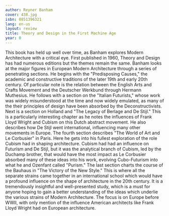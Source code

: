 ```yaml
---
author: Reyner Banham
cover: 438.jpg
isbn: 0851396321
lang: en-us
layout: review
title: Theory and Design in the First Machine Age
year: 0
---
```


This book has held up well over time, as Banham explores Modern Architecture with a critical eye. First published in 1960, Theory and Design has had numerous editions but the themes remain the same. Banham looks at the major figures in European Modern Architecture through a series of penetrating sections.
He begins with the "Predisposing Causes," the academic and constructive traditions of the later 19th and early 20th century. Of particular note is the relation between the English Arts and Crafts Movement and the Deutscher Werkbund through Hermann Muthesius. He follows with a section on the "Italian Futurists," whose work was widely misunderstood at the time and now widely emulated, as many of the their principles of design have been absorbed by the Deconstructivists. Next is a section on Holland and "The Legacy of Berlage and De Stijl." This is a particularly interesting chapter as he notes the influences of Frank Lloyd Wright and Cubism on this Dutch abstract movement. He also describes how De Stijl went international, influencing many other movements in Europe. The fourth section describes "The World of Art and Le Corbusier" in Paris. Here he gets into his fullest exploration of the role Cubism had in shaping architecture. Cubism had had an influence on Futurism and De Stijl, but it was the analytical branch of Cubism, led by the Duchamp brother, that would have the most impact as Le Corbusier absorbed many of these ideas into his work, evolving Cubo-Futurism into what he and Ozenfant called "Purism." The last section charts the course of the Bauhaus in "The Victory of the New Style." This is where all the separate strains came together in an international school which would have a profound influence on the shape of architecture in the 20th century.
It is a tremendously insightful and well-presented study, which is a must for anyone hoping to gain a better understanding of the ideas which underlie the various strains of Modern Architecture. The focus is on Europe before WWII, with only mention of the influence American architects like Frank Lloyd Wright had on European architecture.

